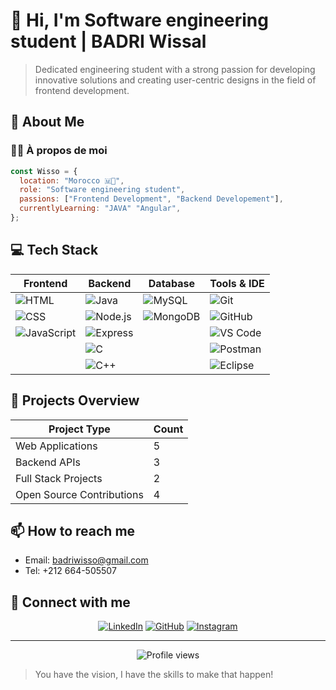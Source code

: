 # 👋 Hi, I'm Software engineering student | BADRI Wissal

> Dedicated engineering student with a strong passion for developing innovative solutions and creating user-centric designs in the field of frontend development.

## 🚀 About Me
### 🧑‍💻 À propos de moi
```javascript
const Wisso = {
  location: "Morocco 🇲🦁",
  role: "Software engineering student",
  passions: ["Frontend Development", "Backend Developement"],
  currentlyLearning: "JAVA" "Angular",
};
```

## 💻 Tech Stack

<div align="center">

| Frontend | Backend | Database | Tools & IDE |
|----------|---------|-----------|------------|
| ![HTML](https://img.shields.io/badge/-HTML-E34F26?style=flat-square&logo=html5&logoColor=white) | ![Java](https://img.shields.io/badge/-Java-007396?style=flat-square&logo=java&logoColor=white) | ![MySQL](https://img.shields.io/badge/-MySQL-4479A1?style=flat-square&logo=mysql&logoColor=white) | ![Git](https://img.shields.io/badge/-Git-F05032?style=flat-square&logo=git&logoColor=white) |
| ![CSS](https://img.shields.io/badge/-CSS-1572B6?style=flat-square&logo=css3&logoColor=white) | ![Node.js](https://img.shields.io/badge/-Node.js-339933?style=flat-square&logo=node.js&logoColor=white) | ![MongoDB](https://img.shields.io/badge/-MongoDB-47A248?style=flat-square&logo=mongodb&logoColor=white) | ![GitHub](https://img.shields.io/badge/-GitHub-181717?style=flat-square&logo=github&logoColor=white) |
| ![JavaScript](https://img.shields.io/badge/-JavaScript-F7DF1E?style=flat-square&logo=javascript&logoColor=black) | ![Express](https://img.shields.io/badge/-Express-000000?style=flat-square&logo=express&logoColor=white) | | ![VS Code](https://img.shields.io/badge/-VS%20Code-007ACC?style=flat-square&logo=visual-studio-code&logoColor=white) |
| | ![C](https://img.shields.io/badge/-C-A8B9CC?style=flat-square&logo=c&logoColor=white) | | ![Postman](https://img.shields.io/badge/-Postman-FF6C37?style=flat-square&logo=postman&logoColor=white) |
| | ![C++](https://img.shields.io/badge/-C++-00599C?style=flat-square&logo=c%2B%2B&logoColor=white) | | ![Eclipse](https://img.shields.io/badge/-Eclipse-2C2255?style=flat-square&logo=eclipse&logoColor=white) |

</div>


## 🌟 Projects Overview

<div align="center">

| Project Type | Count |
|--------------|-------|
| Web Applications | 5 |
| Backend APIs | 3 |
| Full Stack Projects | 2 |
| Open Source Contributions | 4 |

</div>

## 📫 How to reach me
- Email: badriwisso@gmail.com
- Tel: +212 664-505507

## 🔗 Connect with me

<div align="center">

[![LinkedIn](https://img.shields.io/badge/-LinkedIn-0A66C2?style=for-the-badge&logo=linkedin&logoColor=white)](https://linkedin.com)
[![GitHub](https://img.shields.io/badge/-GitHub-181717?style=for-the-badge&logo=github&logoColor=white)](https://github.com)
[![Instagram](https://img.shields.io/badge/-Instagram-E4405F?style=for-the-badge&logo=instagram&logoColor=white)](https://instagram.com)

</div>

---

<div align="center">
  <img src="https://komarev.com/ghpvc/?username=Fronten-Portfolio&color=blueviolet&style=for-the-badge" alt="Profile views" />
</div>

> You have the vision, I have the skills to make that happen!
